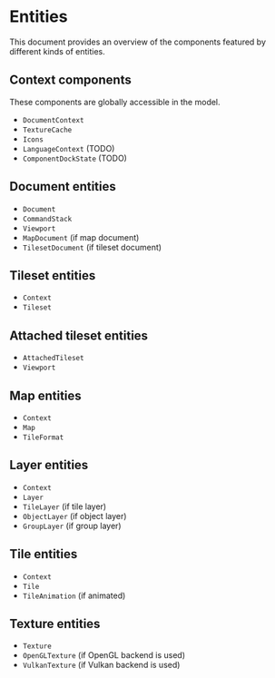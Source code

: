 # Entities

This document provides an overview of the components featured by different kinds of entities.

## Context components

These components are globally accessible in the model.

* `DocumentContext`
* `TextureCache`
* `Icons`
* `LanguageContext` (TODO)
* `ComponentDockState` (TODO)

## Document entities

* `Document`
* `CommandStack`
* `Viewport`
* `MapDocument` (if map document)
* `TilesetDocument` (if tileset document)

## Tileset entities

* `Context`
* `Tileset`

## Attached tileset entities

* `AttachedTileset`
* `Viewport`

## Map entities

* `Context`
* `Map`
* `TileFormat`

## Layer entities

* `Context`
* `Layer`
* `TileLayer` (if tile layer)
* `ObjectLayer` (if object layer)
* `GroupLayer` (if group layer)

## Tile entities

* `Context`
* `Tile`
* `TileAnimation` (if animated)

## Texture entities

* `Texture`
* `OpenGLTexture` (if OpenGL backend is used)
* `VulkanTexture` (if Vulkan backend is used)
